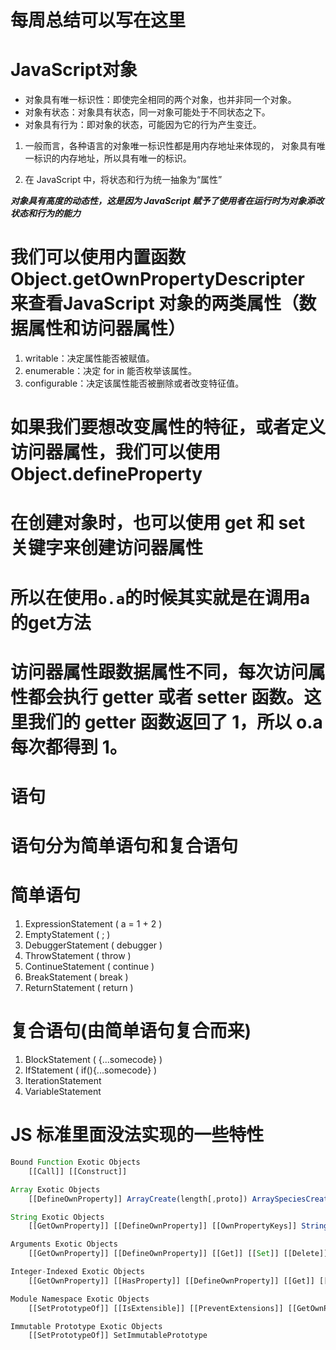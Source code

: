 # 每周总结可以写在这里
# JavaScript对象
- 对象具有唯一标识性：即使完全相同的两个对象，也并非同一个对象。
- 对象有状态：对象具有状态，同一对象可能处于不同状态之下。
- 对象具有行为：即对象的状态，可能因为它的行为产生变迁。

1. 一般而言，各种语言的对象唯一标识性都是用内存地址来体现的， 对象具有唯一标识的内存地址，所以具有唯一的标识。

2.  在 JavaScript 中，将状态和行为统一抽象为“属性”

***对象具有高度的动态性，这是因为 JavaScript 赋予了使用者在运行时为对象添改状态和行为的能力***

# 我们可以使用内置函数 Object.getOwnPropertyDescripter 来查看JavaScript 对象的两类属性（数据属性和访问器属性）
1. writable：决定属性能否被赋值。
2. enumerable：决定 for in 能否枚举该属性。
3. configurable：决定该属性能否被删除或者改变特征值。

# 如果我们要想改变属性的特征，或者定义访问器属性，我们可以使用 Object.defineProperty

# 在创建对象时，也可以使用 get 和 set 关键字来创建访问器属性

# 所以在使用`o.a`的时候其实就是在调用a的get方法
# 访问器属性跟数据属性不同，每次访问属性都会执行 getter 或者 setter 函数。这里我们的 getter 函数返回了 1，所以 o.a 每次都得到 1。

# 语句
# 语句分为简单语句和复合语句

# 简单语句

1. ExpressionStatement ( a = 1 + 2 )
2. EmptyStatement ( ; )
3. DebuggerStatement ( debugger )
4. ThrowStatement ( throw )
5. ContinueStatement ( continue )
6. BreakStatement ( break )
7. ReturnStatement ( return )

# 复合语句(由简单语句复合而来)

1. BlockStatement ( {...somecode} )
2. IfStatement ( if(){...somecode} )
3. IterationStatement
4. VariableStatement

# JS 标准里面没法实现的一些特性

```javascript 
Bound Function Exotic Objects
    [[Call]] [[Construct]]

Array Exotic Objects
    [[DefineOwnProperty]] ArrayCreate(length[,proto]) ArraySpeciesCreate(originalArray,length) ArraySetLength(A,Desc)

String Exotic Objects
    [[GetOwnProperty]] [[DefineOwnProperty]] [[OwnPropertyKeys]] StringCreate(value,prototype) StringGetOwnProperty(S,P)

Arguments Exotic Objects
    [[GetOwnProperty]] [[DefineOwnProperty]] [[Get]] [[Set]] [[Delete]] CreateUnmappedArgumentsObject(argumentsList) CreateMappedArgumentsObject(func,formals,argumentsList,env)

Integer-Indexed Exotic Objects
    [[GetOwnProperty]] [[HasProperty]] [[DefineOwnProperty]] [[Get]] [[Set]] [[OwnPropertyKeys]] IntegerIndexedObjectCreate(prototype,internalSlotsList) IntegerIndexedElementGet(O,index) IntegerIndexedElementSet(O,index,value)

Module Namespace Exotic Objects
    [[SetPrototypeOf]] [[IsExtensible]] [[PreventExtensions]] [[GetOwnProperty]] [[DefineOwnProperty]] [[HasProperty]] [[Get]] [[Set]] [[Delete]] [[OwnPropertyKeys]] ModuleNamespaceCreate(module,exports)

Immutable Prototype Exotic Objects
    [[SetPrototypeOf]] SetImmutablePrototype
```